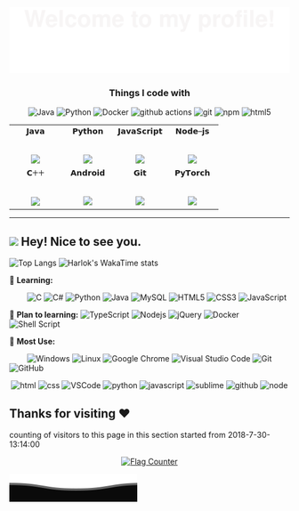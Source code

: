 ![](assets/Bottom_up.svg)


<h3 align="center">Things I code with</h3>
<p align="center">
    <img alt="Java" src="https://img.shields.io/badge/-Java-informational?style=flat-square&logo=java&logoColor=white" />
    <img alt="Python" src="https://img.shields.io/badge/-Python-46a2f1?style=flat-square&logo=python&logoColor=white" />
  <img alt="Docker" src="https://img.shields.io/badge/-Docker-46a2f1?style=flat-square&logo=docker&logoColor=white" />
  <img alt="github actions" src="https://img.shields.io/badge/-Github_Actions-2088FF?style=flat-square&logo=github-actions&logoColor=white" />
  <img alt="git" src="https://img.shields.io/badge/-Git-F05032?style=flat-square&logo=git&logoColor=white" />
  <img alt="npm" src="https://img.shields.io/badge/-NPM-CB3837?style=flat-square&logo=npm&logoColor=white" />
  <img alt="html5" src="https://img.shields.io/badge/-HTML5-E34F26?style=flat-square&logo=html5&logoColor=white" />
</p>
<table align="center">
  <tbody>
    <tr valign="top">
        <td width="25%" align="center">
        <span>𝗝𝗮𝘃𝗮</span><br><br><br>
        <img height="64px" src="https://cdn.svgporn.com/logos/java.svg">
      </td>
        <td width="25%" align="center">
        <span>𝗣𝘆𝘁𝗵𝗼𝗻</span><br><br><br>
        <img height="64px" src="https://cdn.svgporn.com/logos/python.svg">
      </td>
      <td width="25%" align="center">
        <span>𝗝𝗮𝘃𝗮𝗦𝗰𝗿𝗶𝗽𝘁</span><br><br><br>
        <img height="64px" src="https://cdn.svgporn.com/logos/javascript.svg">
      </td>
        <td width="25%" align="center">
        <span>𝗡𝗼𝗱𝗲–𝗷𝘀</span><br><br><br>
        <img height="64px" src="https://cdn.svgporn.com/logos/nodejs-icon.svg?response-content-disposition=attachment%3Bfilename%3Dnodejs-icon.svg">
      </td>
    </tr>
    <tr valign="top">
       <td width="25%" align="center">
        <span>𝗖🞣🞣</span><br><br><br>
        <img height="64px" src="https://cdn.svgporn.com/logos/c-plusplus.svg?response-content-disposition=attachment%3Bfilename%3Dc-plusplus.svg">
      </td>
      <td width="25%" align="center">
        <span>𝗔𝗻𝗱𝗿𝗼𝗶𝗱</span><br><br><br>
        <img height="64px" src="https://cdn.svgporn.com/logos/android-icon.svg?response-content-disposition=attachment%3Bfilename%3Dandroid-icon.svg">
      </td>
      <td width="25%" align="center">
        <span>𝗚𝗶𝘁</span><br><br><br>
        <img height="64px" src="https://cdn.svgporn.com/logos/git-icon.svg">
      </td>
      <td width="25%" align="center">
        <span>𝗣𝘆𝗧𝗼𝗿𝗰𝗵</span><br><br><br>
        <img height="64px" src="https://cdn.svgporn.com/logos/pytorch-icon.svg?response-content-disposition=attachment%3Bfilename%3Dpytorch-icon.svg">
      </td>
    </tr>
  </tbody>
</table>



---

<h2><img src="https://emojis.slackmojis.com/emojis/images/1531849430/4246/blob-sunglasses.gif?1531849430" width="30"/> Hey! Nice to see you.</h2>

![Top Langs](https://github-readme-stats.vercel.app/api/top-langs/?username=ijiz&layout=compact)
![Harlok's WakaTime stats](https://github-readme-stats.vercel.app/api/wakatime?username=@5b9c54d0-2533-4287-899e-40f7e8277c0e\&layout=compact)


💪 **Learning:** 

&emsp;&emsp;
![C](https://img.shields.io/badge/c-%2300599C.svg?style=flat-square&logo=c&logoColor=white)
![C#](https://img.shields.io/badge/c%23-%23239120.svg?style=flat-square&logo=c-sharp&logoColor=white)
![Python](https://img.shields.io/badge/-Python-pink?style=flat-square&logo=Python)
![Java](https://img.shields.io/badge/-java-yellow?style=flat-square&logo=java)
![MySQL](https://img.shields.io/badge/mysql-%2300f.svg?style=flat-square&logo=mysql&logoColor=white)
![HTML5](https://img.shields.io/badge/-HTML5-E34F26?style=flat-square&logo=html5&logoColor=white)
![CSS3](https://img.shields.io/badge/-CSS3-1572B6?style=flat-square&logo=css3)
![JavaScript](https://img.shields.io/badge/-JavaScript-oringe?style=flat-square&logo=javascript)

🧠 **Plan to learning:**
![TypeScript](https://img.shields.io/badge/typescript-%23007ACC.svg?style=flat-square&logo=typescript&logoColor=white)
![Nodejs](https://img.shields.io/badge/-Nodejs-c0ebd?style=flat-square&logo=Node.js)
![jQuery](https://img.shields.io/badge/jquery-%230769AD.svg?style=style=flat-square&logo=jquery&logoColor=white)
![Docker](https://img.shields.io/badge/-Docker-FCC624?style=flat-square&logo=docker)
![Shell Script](https://img.shields.io/badge/shell_script-%4285F4.svg?style=style=flat-square&logo=gnu-bash&logoColor=white)

🧰 **Most Use:**

&emsp;&emsp; 
![Windows](https://img.shields.io/badge/Windows-0078D6?style=flat-square&logo=windows&logoColor=white)
![Linux](https://img.shields.io/badge/Linux-FCC624?style=style=flat-square&logo=linux&logoColor=black)
![Google Chrome](https://img.shields.io/badge/Chrome-4285F4?style=flat-square&logo=GoogleChrome&logoColor=white)
![Visual Studio Code](https://img.shields.io/badge/-Visual%20Studio%20Code-007ACC?style=flat-square&logo=Visual%20Studio%20Code&logoColor=fff)
![Git](https://img.shields.io/badge/-Git-FCC624?style=flat-square&logo=git)
![GitHub](https://img.shields.io/badge/-GitHub-pink?style=flat-square&logo=github)

<!-- Gif -->

<div align="center">
  <img alt-"html5" src="https://media.giphy.com/media/XAxylRMCdpbEWUAvr8/giphy.gif" width="100" title="html">
  <img alt="css" src="https://media.giphy.com/media/fsEaZldNC8A1PJ3mwp/giphy.gif" width="100" title="css">
  <img alt="VSCode" src="https://i.giphy.com/media/IdyAQJVN2kVPNUrojM/200.webp" width="100" title="vscode">
  <img alt="python" src="https://i.giphy.com/media/LMt9638dO8dftAjtco/200.webp" width="100" title="python">
  <img alt="javascript" src="https://media3.giphy.com/media/ln7z2eWriiQAllfVcn/200w.webp" width="100" title="javascript">
  <img alt="sublime" src="https://media.giphy.com/media/jnDKffgCfGYOp6cMTK/giphy.gif" width="100" title="sublime">
  <img alt="github" src="https://i.giphy.com/media/KzJkzjggfGN5Py6nkT/200.webp" width="100" title="github">
  <img alt="node" src="https://media.giphy.com/media/kdFc8fubgS31b8DsVu/giphy.gif" width="85" title="node">
</div>


## Thanks for visiting :heart:
counting of visitors to this page in this section started from 2018-7-30-13:14:00
<p align="center">
<a href="https://info.flagcounter.com/JYgQ"><img src="https://s11.flagcounter.com/countxl/JYgQ/bg_FFFFFF/txt_000000/border_CCCCCC/columns_6/maxflags_30/viewers_0/labels_1/pageviews_1/flags_0/percent_0/" alt="Flag Counter" border="0"></a>
</p>


![](assets/Bottom_down.svg)

<!--
**ijiz/ijiz** is a ✨ _special_ ✨ repository because its `README.md` (this file) appears on your GitHub profile.
## Hi there 👋
<a href="https://info.flagcounter.com/EPEp"><img src="https://s11.flagcounter.com/countxl/EPEp/bg_FFFFFF/txt_000000/border_CCCCCC/columns_8/maxflags_12/viewers_0/labels_1/pageviews_1/flags_0/percent_0/" alt="Flag Counter" border="0"></a>




